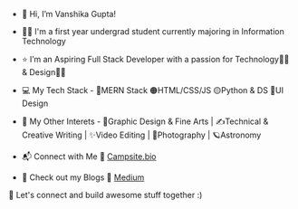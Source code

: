 - 👋 Hi, I’m Vanshika Gupta!
- 👩‍🎓 I'm a first year undergrad student currently majoring in Information Technology
- ⭐ I’m an Aspiring Full Stack Developer with a passion for Technology👩‍💻 & Design👩‍🎨

- 💻 My Tech Stack - 
🔴MERN Stack
🟠HTML/CSS/JS
🟡Python & DS
🔵UI Design

- 💎 My Other Interets - 
🎨Graphic Design & Fine Arts |
✍Technical & Creative Writing |
✨Video Editing |
📸Photography |
🪐Astronomy

- 📬 Connect with Me
🔗 [Campsite.bio](https://campsite.bio/vanshikagupta)
- 🔰 Check out my Blogs 
🔗 [Medium](https://vanscode.medium.com/)

🤝 Let's connect and build awesome stuff together :)
